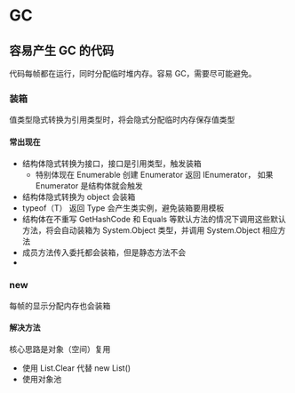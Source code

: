 # GC

## 容易产生 GC 的代码

代码每帧都在运行，同时分配临时堆内存。容易 GC，需要尽可能避免。

### 装箱

值类型隐式转换为引用类型时，将会隐式分配临时内存保存值类型

#### 常出现在
- 结构体隐式转换为接口，接口是引用类型，触发装箱
	- 特别体现在 Enumerable 创建 Enumerator 返回 IEnumerator， 如果 Enumerator 是结构体就会触发
- 结构体隐式转换为 object 会装箱
- typeof（T） 返回 Type 会产生类实例，避免装箱要用模板
- 结构体在不重写 GetHashCode 和 Equals 等默认方法的情况下调用这些默认方法，将会自动装箱为 System.Object 类型，并调用 System.Object 相应方法
- 成员方法传入委托都会装箱，但是静态方法不会
- 

### new

每帧的显示分配内存也会装箱

#### 解决方法

核心思路是对象（空间）复用

- 使用 List.Clear 代替 new List()
- 使用对象池


